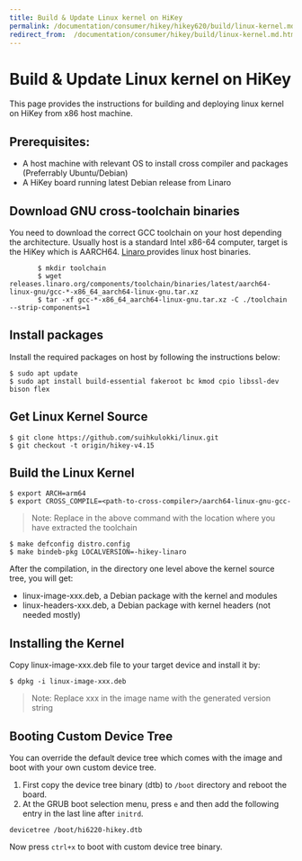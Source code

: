 ```yaml
---
title: Build & Update Linux kernel on HiKey
permalink: /documentation/consumer/hikey/hikey620/build/linux-kernel.md.html
redirect_from:  /documentation/consumer/hikey/build/linux-kernel.md.html
---
```


# Build & Update Linux kernel on HiKey

This page provides the instructions for building and deploying linux
kernel on HiKey from x86 host machine.

## Prerequisites:
- A host machine with relevant OS to install cross compiler and packages (Preferrably Ubuntu/Debian)
- A HiKey board running latest Debian release from Linaro


## Download GNU cross-toolchain binaries

You need to download the correct GCC toolchain on your host depending the
architecture. Usually host is a standard Intel x86-64 computer, target is
the HiKey which is AARCH64. <a href="https://www.linaro.org/downloads"> Linaro </a>  provides linux host binaries.
```shell
       $ mkdir toolchain
       $ wget releases.linaro.org/components/toolchain/binaries/latest/aarch64-linux-gnu/gcc-*-x86_64_aarch64-linux-gnu.tar.xz
       $ tar -xf gcc-*-x86_64_aarch64-linux-gnu.tar.xz -C ./toolchain --strip-components=1
```

## Install packages

Install the required packages on host by following the instructions below:

```shell
$ sudo apt update
$ sudo apt install build-essential fakeroot bc kmod cpio libssl-dev bison flex
```

## Get Linux Kernel Source

```shell
$ git clone https://github.com/suihkulokki/linux.git
$ git checkout -t origin/hikey-v4.15
```

## Build the Linux Kernel

```shell
$ export ARCH=arm64
$ export CROSS_COMPILE=<path-to-cross-compiler>/aarch64-linux-gnu-gcc-
```
> Note: Replace <path-to-cross-compiler> in the above command with the location
>       where you have extracted the toolchain

```shell
$ make defconfig distro.config
$ make bindeb-pkg LOCALVERSION=-hikey-linaro
```

After the compilation, in the directory one level above the kernel source tree,
you will get:

* linux-image-xxx.deb, a Debian package with the kernel and modules
* linux-headers-xxx.deb, a Debian package with kernel headers (not needed mostly)

## Installing the Kernel

Copy linux-image-xxx.deb file to your target device and install it by:

```shell
$ dpkg -i linux-image-xxx.deb
```
> Note: Replace xxx in the image name with the generated version string

## Booting Custom Device Tree

You can override the default device tree which comes with the image and boot
with your own custom device tree.

1. First copy the device tree binary (dtb) to `/boot` directory and reboot
the board.
2. At the GRUB boot selection menu, press `e` and then add the following
entry in the last line after `initrd`.

```shell
devicetree /boot/hi6220-hikey.dtb
```
Now press `ctrl+x` to boot with custom device tree binary.
